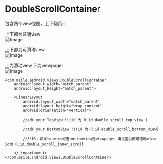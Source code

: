# DoubleScrollContainer
包含两个view视图，上下翻页~

上下都为普通view  
![Image](https://raw.githubusercontent.com/msilemsile/DoubleScrollContainer/master/example2.gif)  

上下都为可滑动view  
![Image](https://raw.githubusercontent.com/msilemsile/DoubleScrollContainer/master/example1.gif)  

上为滑动view 下为viewpager  
![Image](https://raw.githubusercontent.com/msilemsile/DoubleScrollContainer/master/example3.gif)

```
<com.msile.android.views.DoubleScrollContainer
	android:layout_width="match_parent"
	android:layout_height="match_parent">

	<LinearLayout
		android:layout_width="match_parent"
		android:layout_height="wrap_content"
		android:orientation="vertical">

		//add your TopView !!(id 为 R.id.double_scroll_top_view )

		//add your BottomView !!(id 为 R.id.double_scroll_bottom_view)
		
		//!!PS：如果topview或者bottomview是viewpager 请设置内部可滚动view id为 R.id.double_scroll_inner_scroll	

	</LinearLayout>
</com.msile.android.views.DoubleScrollContainer>
```								